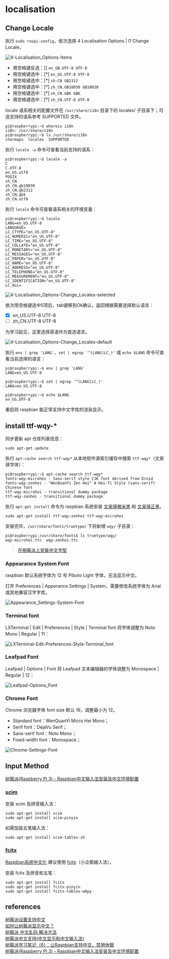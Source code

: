 # localisation

## Change Locale
执行 `sudo raspi-config`，依次选择 4 Localisation Options | I1 Change Locale，

![4-Localisation_Options-Items](./4-Localisation_Options-Items.png)

- 用空格键反选：[] `en_GB.UTF-8 UTF-8`  
- 用空格键选中：[*] `en_US.UTF-8 UTF-8`  
- 用空格键选中：[*] `zh-CN GB2312`  
- 用空格键选中：[*] `zh_CN.GB18030 GB18030`  
- 用空格键选中：[*] `zh_CN.GBK GBK`  
- 用空格键选中：[*] `zh_CN.UTF-8 UTF-8`  

locale 语系相关的配置文件在 `/usr/share/i18n` 目录下的 locales/ 子目录下；可选支持的语系参考 SUPPORTED 文件。

```Shell
pi@raspberrypi:~$ whereis i18n
i18n: /usr/share/i18n
pi@raspberrypi:~$ ls /usr/share/i18n
charmaps  locales  SUPPORTED
```

执行 `locale -a` 命令可查看当前支持的语系：

```Shell
pi@raspberrypi:~$ locale -a
C
C.UTF-8
en_US.utf8
POSIX
zh_CN
zh_CN.gb18030
zh_CN.gb2312
zh_CN.gbk
zh_CN.utf8
```

执行 `locale` 命令可查看语系相关的环境变量：

```Shell
pi@raspberrypi:~$ locale
LANG=en_US.UTF-8
LANGUAGE=
LC_CTYPE="en_US.UTF-8"
LC_NUMERIC="en_US.UTF-8"
LC_TIME="en_US.UTF-8"
LC_COLLATE="en_US.UTF-8"
LC_MONETARY="en_US.UTF-8"
LC_MESSAGES="en_US.UTF-8"
LC_PAPER="en_US.UTF-8"
LC_NAME="en_US.UTF-8"
LC_ADDRESS="en_US.UTF-8"
LC_TELEPHONE="en_US.UTF-8"
LC_MEASUREMENT="en_US.UTF-8"
LC_IDENTIFICATION="en_US.UTF-8"
LC_ALL=
```

![4-Localisation_Options-Change_Locales-selected](./4-Localisation_Options-Change_Locales-selected.png)

依次用空格键选中5项后，tab键移到Ok确认，返回根据需要选择默认语言：

- [x] en_US.UTF-8 UTF-8  
- [ ] zh_CN.UTF-8 UTF-8  

为学习起见，这里选择英语作为首选语言。

![4-Localisation_Options-Change_Locales-default](./4-Localisation_Options-Change_Locales-default.png)

执行 `env | grep 'LANG'`、`set | egrep '^(LANG|LC_)'` 或  `echo $LANG` 命令可查看当前选择的语言：

```Shell
pi@raspberrypi:~$ env | grep 'LANG'
LANG=en_US.UTF-8

pi@raspberrypi:~$ set | egrep '^(LANG|LC_)'
LANG=en_US.UTF-8

pi@raspberrypi:~$ echo $LANG
en_US.UTF-8
```

重启则 raspbian 能正常支持中文字库的渲染显示。

## install ttf-wqy-*
同步更新 apt 仓库列表信息：

```Shell
sudo apt-get update 
```

执行 `apt-cache search ttf-wqy*` 从本地软件源索引缓存中搜索 `ttf-wqy*`（文泉驿字体）：

```Shell
pi@raspberrypi:~$ apt-cache search ttf-wqy*
fonts-wqy-microhei - Sans-serif style CJK font derived from Droid
fonts-wqy-zenhei - "WenQuanYi Zen Hei" A Hei-Ti Style (sans-serif) Chinese font
ttf-wqy-microhei - transitional dummy package
ttf-wqy-zenhei - transitional dummy package
```

执行 `apt-get install` 命令为 raspbian 系统安装 [文泉驿微米黑](http://wenq.org/wqy2/index.cgi?MicroHei) 和 [文泉驿正黑](http://wenq.org/wqy2/index.cgi?ZenHei)。

```Shell
sudo apt-get install ttf-wqy-zenhei ttf-wqy-microhei
```

安装完毕，`/usr/share/fonts/truetype/` 下将新增 `wqy/` 子目录：

```Shell
pi@raspberrypi:/usr/share/fonts$ ls truetype/wqy/
wqy-microhei.ttc  wqy-zenhei.ttc
```

> [在樹莓派上安裝中文字型](http://studyraspberrypi.blogspot.com/2015/12/install-chinese-fonts.html)  

### Appearance System Font
raspbian 默认系统字体为 12 号 Piboto Light 字体，无法显示中文。

打开 Preferences | Apperance Settings | System，需要修改系统字体为 Arial 或其他兼容汉字字库。

![Appearance_Settings-System-Font](Appearance_Settings-System-Font.png)

### Terminal font
LXTerminal | Edit | Preferences | Style | Terminal font 将字体调整为 Noto Mono | Regular | 11：

![LXTerminal-Edit-Preferences-Style-Terminal_font](LXTerminal-Edit-Preferences-Style-Terminal_font.png)

### Leafpad Font
Leafpad | Options | Font 将 Leafpad 文本编辑器的字体调整为 Monospace | Regular | 12：

![Leafpad-Options_Font](Leafpad-Options_Font.png)

### Chrome Font
Chrome 浏览器字体 font size 默认 16，调整最小为 12。

- Standard font：WenQuanYi Micro Hei Mono；  
- Serif font：DejaVu Serif；  
- Sans-serif font：Noto Mono；  
- Fixed-width font：Monospace；  

![Chrome-Settings-Font](Chrome-Settings-Font.png)

## Input Method
[树莓派(Raspberry Pi 3) - Raspbian中文输入法安装及中文环境配置](http://blog.csdn.net/u012313335/article/details/53519302)  

### [scim](https://en.wikipedia.org/wiki/Smart_Common_Input_Method)
安装 scim 及拼音输入法：

```Shell
sudo apt-get install scim
sudo apt-get install scim-pinyin
```

如需加装五笔输入法：

```Shell
sudo apt-get install scim-tables-zh
```

### [fcitx](https://fcitx-im.org/wiki/Fcitx)
[Raspbian系统中文化](http://www.guokr.com/post/520901/) 建议使用 [fcitx](https://en.wikipedia.org/wiki/Fcitx)（小企鹅输入法）。

安装 fcitx 及拼音和五笔：

```Shell
sudo apt-get install fcitx
sudo apt-get install fcitx-pinyin
sudo apt-get install fcitx-tables-wbpy
```

## references
[树莓派设置支持中文](http://www.jianshu.com/p/00fc5725d3fc)  
[如何让树莓派显示中文？](http://shumeipai.nxez.com/2016/03/13/how-to-make-raspberry-pi-display-chinese.html)  
[树莓派 中文乱码 解决方法](http://blog.csdn.net/y511374875/article/details/73548195)  
[树莓派中文支持(中文显示和中文输入法)](http://blog.csdn.net/rocklee/article/details/50083031)  
[树莓派学习笔记（6）：让Raspbian支持中文、禁用休眠](http://www.cnblogs.com/xiaowuyi/p/4063323.html)  
[树莓派(Raspberry Pi 3) - Raspbian中文输入法安装及中文环境配置](http://blog.csdn.net/u012313335/article/details/53519302)  
